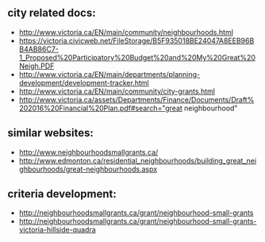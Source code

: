 city related docs:
-------------
* http://www.victoria.ca/EN/main/community/neighbourhoods.html
* https://victoria.civicweb.net/FileStorage/B5F935018BE24047A8EEB96BB4AB86C7-1_Proposed%20Participatory%20Budget%20and%20My%20Great%20Neigh.PDF
* http://www.victoria.ca/EN/main/departments/planning-development/development-tracker.html
* http://www.victoria.ca/EN/main/community/city-grants.html
* http://www.victoria.ca/assets/Departments/Finance/Documents/Draft%202016%20Financial%20Plan.pdf#search="great neighbourhood"

similar websites:
-------------
* http://www.neighbourhoodsmallgrants.ca/
* http://www.edmonton.ca/residential_neighbourhoods/building_great_neighbourhoods/great-neighbourhoods.aspx

criteria development:
-------------
* http://neighbourhoodsmallgrants.ca/grant/neighbourhood-small-grants
* http://neighbourhoodsmallgrants.ca/grant/neighbourhood-small-grants-victoria-hillside-quadra
